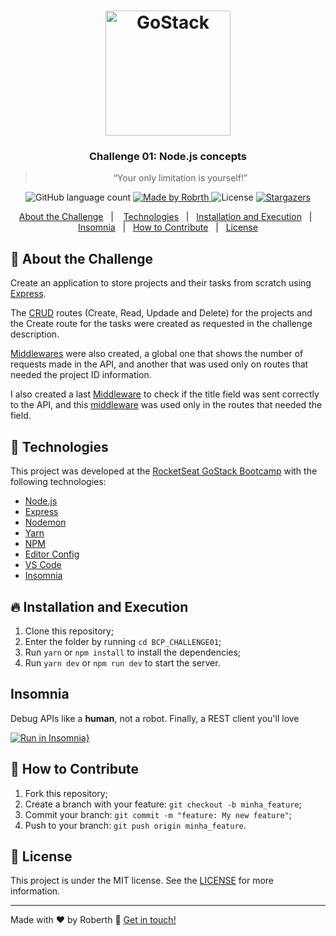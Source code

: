 <h1 align="center">
    <img alt="GoStack" src="https://rocketseat-cdn.s3-sa-east-1.amazonaws.com/bootcamp-header.png" width="200px" />
</h1>

<h3 align="center">
  Challenge 01: Node.js concepts
</h3>

<blockquote align="center">“Your only limitation is yourself!”</blockquote>

<p align="center">
  <img alt="GitHub language count" src="https://img.shields.io/github/languages/count/roberthpereira/BCP_CHALLENGE01?color=%2304D361">

  <a href="https://www.linkedin.com/in/roberthpereira/">
    <img alt="Made by Robrth" src="https://img.shields.io/badge/made%20by-Roberth Pereira-%2304D361">
  </a>

  <img alt="License" src="https://img.shields.io/badge/license-MIT-%2304D361">

  <a href="https://github.com/roberthpereira/BCP_CHALLENGE01/stargazers">
    <img alt="Stargazers" src="https://img.shields.io/github/stars/roberthpereira/BCP_CHALLENGE01?style=social">
  </a>
</p>

<p align="center">
  <a href="#rocket-about-the-challenge">About the Challenge</a>&nbsp;&nbsp;&nbsp;|&nbsp;&nbsp;&nbsp;
  <a href="#rocket-technologies">Technologies</a>&nbsp;&nbsp;&nbsp;|&nbsp;&nbsp;
  <a href="#fire-installation-and-execution">Installation and Execution</a>&nbsp;&nbsp;&nbsp;|&nbsp;&nbsp;
  <a href="#insomnia">Insomnia</a>&nbsp;&nbsp;&nbsp;|&nbsp;&nbsp;
  <a href="#thinking-how-to-contribute">How to Contribute</a>&nbsp;&nbsp;&nbsp;|&nbsp;&nbsp;
  <a href="#memo-license">License</a>
</p>

## :rocket: About the Challenge

Create an application to store projects and their tasks from scratch using [Express].

The [CRUD] routes (Create, Read, Updade and Delete) for the projects and the Create route for the tasks were created as requested in the challenge description.

[Middlewares][Middleware] were also created, a global one that shows the number of requests made in the API, and another that was used only on routes that needed the project ID information.

I also created a last [Middleware] to check if the title field was sent correctly to the API, and this [middleware] was used only in the routes that needed the field.

## :rocket: Technologies

This project was developed at the [RocketSeat GoStack Bootcamp](https://rocketseat.com.br/bootcamp) with the following technologies:

- [Node.js][nodejs]
- [Express]
- [Nodemon](https://nodemon.io/)
- [Yarn]
- [NPM]
- [Editor Config][vceditconfig]
- [VS Code][vc]
- [Insomnia]

## :fire: Installation and Execution

1. Clone this repository;
2. Enter the folder by running `cd BCP_CHALLENGE01`;
3. Run `yarn` or `npm install` to install the dependencies;
4. Run `yarn dev` or `npm run dev` to start the server.

## Insomnia

Debug APIs like a __human__, not a robot. Finally, a REST client you'll love

[![Run in Insomnia}](https://insomnia.rest/images/run.svg)](https://insomnia.rest/run/?label=Test%20API&uri=https%3A%2F%2Fraw.githubusercontent.com%2Fjerp86%2F2020_desafio01%2Fmaster%2FInsomnia.json)

## :thinking: How to Contribute

1. Fork this repository;
2. Create a branch with your feature: `git checkout -b minha_feature`;
3. Commit your branch: `git commit -m "feature: My new feature"`;
4. Push to your branch: `git push origin minha_feature`.

## :memo: License

This project is under the MIT license. See the [LICENSE](https://github.com/roberthperera/BCP_CHALLENGE01/blob/master/LICENSE) for more information.

---

Made with ♥ by Roberth :wave: [Get in touch!][roberth]

[nodejs]: https://nodejs.org/
[express]: https://expressjs.com/
[yarn]: https://yarnpkg.com/
[npm]: https://www.npmjs.com/
[vc]: https://code.visualstudio.com/
[vceditconfig]: https://marketplace.visualstudio.com/items?itemName=EditorConfig.EditorConfig
[roberth]: https://www.linkedin.com/in/roberthpereira/
[CRUD]: https://pt.wikipedia.org/wiki/CRUD
[Middleware]: https://expressjs.com/pt-br/guide/writing-middleware.html
[Insomnia]: https://insomnia.rest/
